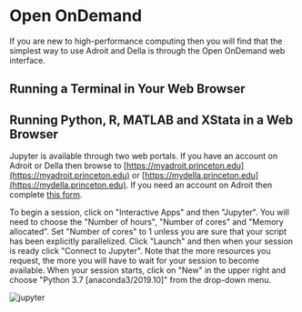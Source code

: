 # Open OnDemand

If you are new to high-performance computing then you will find that the simplest way to use Adroit and Della is
through the Open OnDemand web interface.

## Running a Terminal in Your Web Browser

## Running Python, R, MATLAB and XStata in a Web Browser

Jupyter is available through two web portals. If you have an account on Adroit or Della then browse
to [https://myadroit.princeton.edu](https://myadroit.princeton.edu) or
[https://mydella.princeton.edu](https://mydella.princeton.edu). If you need an account on Adroit then
complete [this form](https://forms.rc.princeton.edu/registration/?q=adroit).

To begin a session, click on "Interactive Apps" and then "Jupyter". You will need to choose the "Number of hours",
"Number of cores" and "Memory allocated". Set "Number of cores" to 1 unless you are sure that your script has been
explicitly parallelized. Click "Launch" and then when your session is ready click "Connect to Jupyter". Note that the more
resources you request, the more you will have to wait for your session to become available. When your session starts,
click on "New" in the upper right and choose "Python 3.7 [anaconda3/2019.10]" from the drop-down menu.

![jupyter](https://tigress-web.princeton.edu/~jdh4/jupyter_notebook.png)
